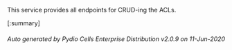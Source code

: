 






This service provides all endpoints for CRUD-ing the ACLs.

[:summary]

###### Auto generated by Pydio Cells Enterprise Distribution v2.0.9 on 11-Jun-2020
